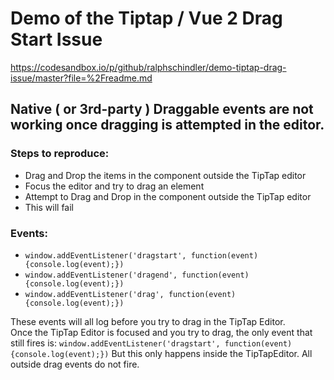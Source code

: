 # Demo of the Tiptap / Vue 2 Drag Start Issue

https://codesandbox.io/p/github/ralphschindler/demo-tiptap-drag-issue/master?file=%2Freadme.md

## Native ( or 3rd-party ) Draggable events are not working once dragging is attempted in the editor.
### Steps to reproduce:
- Drag and Drop the items in the component outside the TipTap editor
- Focus the editor and try to drag an element
- Attempt to Drag and Drop in the component outside the TipTap editor
- This will fail

### Events:
- `window.addEventListener('dragstart', function(event) {console.log(event);})`
- `window.addEventListener('dragend', function(event) {console.log(event);})`
- `window.addEventListener('drag', function(event) {console.log(event);})`

These events will all log before you try to drag in the TipTap Editor.  
Once the TipTap Editor is focused and you try to drag, the only event that still fires is:
`window.addEventListener('dragstart', function(event) {console.log(event);})`
But this only happens inside the TipTapEditor.  All outside drag events do not fire.
